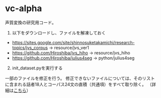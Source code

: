# vc-alpha

声質変換の研究用コード。

1. 以下をダウンロードし、ファイルを解凍しておく

- https://sites.google.com/site/shinnosuketakamichi/research-topics/jvs_corpus -> resource/jvs_ver1
- https://github.com/Hiroshiba/jvs_hiho -> resource/jvs_hiho
- https://github.com/Hiroshiba/julius4seg -> python/julius4seg

2. init_dataset.pyを実行する

一部のファイルを修正を行う。
修正できないファイルについては、そのリストに含まれる話者18人とコーパス24文の直積（共通項）をすべて取り除く。
（詳細は[こちら](dataset.md)）
